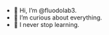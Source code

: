 - 👋 Hi, I’m @fluodolab3.
- 👀 I’m curious about everything.
- 🌱 I never stop learning.

<!---
fluodolab3/fluodolab3 is a ✨ special ✨ repository because its `README.md` (this file) appears on your GitHub profile.
You can click the Preview link to take a look at your changes.
--->
